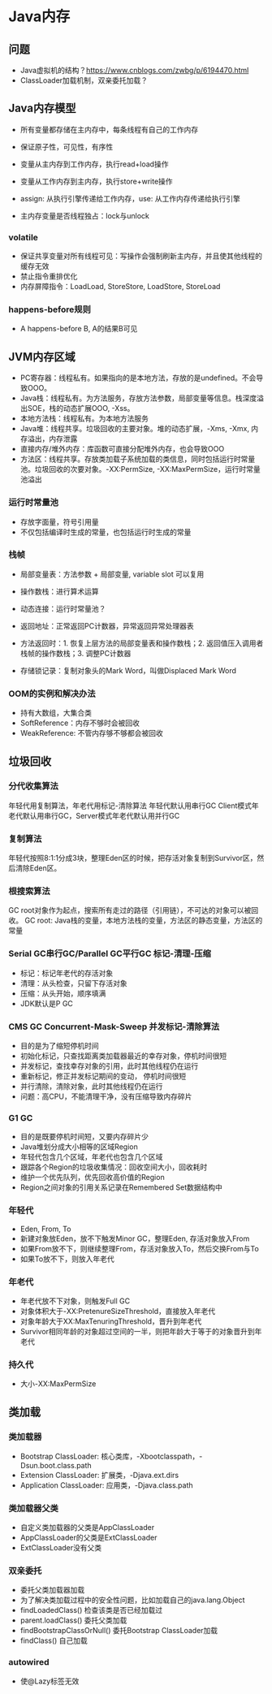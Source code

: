 # Java内存

## 问题
* Java虚拟机的结构？https://www.cnblogs.com/zwbg/p/6194470.html
* ClassLoader加载机制，双亲委托加载？


## Java内存模型
* 所有变量都存储在主内存中，每条线程有自己的工作内存
* 保证原子性，可见性，有序性

* 变量从主内存到工作内存，执行read+load操作
* 变量从工作内存到主内存，执行store+write操作
* assign: 从执行引擎传递给工作内存，use: 从工作内存传递给执行引擎
* 主内存变量是否线程独占：lock与unlock

### volatile
* 保证共享变量对所有线程可见：写操作会强制刷新主内存，并且使其他线程的缓存无效
* 禁止指令重排优化
* 内存屏障指令：LoadLoad, StoreStore, LoadStore, StoreLoad

### happens-before规则
* A happens-before B, A的结果B可见

## JVM内存区域
* PC寄存器：线程私有。如果指向的是本地方法，存放的是undefined。不会导致OOO。
* Java栈：线程私有。为方法服务，存放方法参数，局部变量等信息。栈深度溢出SOE，栈的动态扩展OOO, -Xss。
* 本地方法栈：线程私有。为本地方法服务
* Java堆：线程共享。垃圾回收的主要对象。堆的动态扩展，-Xms, -Xmx, 内存溢出，内存泄露
* 直接内存/堆外内存：库函数可直接分配堆外内存，也会导致OOO
* 方法区：线程共享。存放类加载子系统加载的类信息，同时包括运行时常量池。垃圾回收的次要对象。-XX:PermSize, -XX:MaxPermSize，运行时常量池溢出

### 运行时常量池
* 存放字面量，符号引用量
* 不仅包括编译时生成的常量，也包括运行时生成的常量

### 栈帧
* 局部变量表：方法参数 + 局部变量, variable slot 可以复用
* 操作数栈：进行算术运算
* 动态连接：运行时常量池？
* 返回地址：正常返回PC计数器，异常返回异常处理器表
* 方法返回时：1. 恢复上层方法的局部变量表和操作数栈；2. 返回值压入调用者栈帧的操作数栈；3. 调整PC计数器

* 存储锁记录：复制对象头的Mark Word，叫做Displaced Mark Word



### OOM的实例和解决办法
* 持有大数组，大集合类
* SoftReference：内存不够时会被回收
* WeakReference: 不管内存够不够都会被回收


## 垃圾回收

### 分代收集算法
年轻代用复制算法，年老代用标记-清除算法
年轻代默认用串行GC
Client模式年老代默认用串行GC，Server模式年老代默认用并行GC

### 复制算法
年轻代按照8:1:1分成3块，整理Eden区的时候，把存活对象复制到Survivor区，然后清除Eden区。

### 根搜索算法
GC root对象作为起点，搜索所有走过的路径（引用链），不可达的对象可以被回收。
GC root: Java栈的变量，本地方法栈的变量，方法区的静态变量，方法区的常量

### Serial GC串行GC/Parallel GC平行GC 标记-清理-压缩
* 标记：标记年老代的存活对象
* 清理：从头检查，只留下存活对象
* 压缩：从头开始，顺序填满
* JDK默认是P GC

### CMS GC Concurrent-Mask-Sweep 并发标记-清除算法
* 目的是为了缩短停机时间
* 初始化标记，只查找距离类加载器最近的幸存对象，停机时间很短
* 并发标记，查找幸存对象的引用，此时其他线程仍在运行
* 重新标记，修正并发标记期间的变动， 停机时间很短
* 并行清除，清除对象，此时其他线程仍在运行
* 问题：高CPU，不能清理干净，没有压缩导致内存碎片

### G1 GC
* 目的是既要停机时间短，又要内存碎片少
* Java堆划分成大小相等的区域Region
* 年轻代包含几个区域，年老代也包含几个区域
* 跟踪各个Region的垃圾收集情况：回收空间大小，回收耗时
* 维护一个优先队列，优先回收高价值的Region
* Region之间对象的引用关系记录在Remembered Set数据结构中


### 年轻代
* Eden, From, To
* 新建对象放Eden，放不下触发Minor GC，整理Eden, 存活对象放入From
* 如果From放不下，则继续整理From，存活对象放入To，然后交换From与To
* 如果To放不下，则放入年老代

### 年老代
* 年老代放不下对象，则触发Full GC
* 对象体积大于-XX:PretenureSizeThreshold，直接放入年老代
* 对象年龄大于XX:MaxTenuringThreshold，晋升到年老代
* Survivor相同年龄的对象超过空间的一半，则把年龄大于等于的对象晋升到年老代

### 持久代
* 大小-XX:MaxPermSize


## 类加载

### 类加载器
* Bootstrap ClassLoader: 核心类库，-Xbootclasspath，-Dsun.boot.class.path
* Extension ClassLoader: 扩展类，-Djava.ext.dirs
* Application ClassLoader: 应用类，-Djava.class.path

### 类加载器父类
* 自定义类加载器的父类是AppClassLoader
* AppClassLoader的父类是ExtClassLoader
* ExtClassLoader没有父类

### 双亲委托
* 委托父类加载器加载
* 为了解决类加载过程中的安全性问题，比如加载自己的java.lang.Object
* findLoadedClass() 检查该类是否已经加载过
* parent.loadClass() 委托父类加载
* findBootstrapClassOrNull() 委托Bootstrap ClassLoader加载
* findClass() 自己加载

### autowired
* 使@Lazy标签无效









